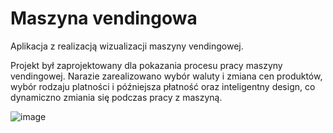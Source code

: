 # Maszyna vendingowa
Aplikacja z realizacją wizualizacji maszyny vendingowej.

Projekt był zaprojektowany dla pokazania procesu pracy maszyny vendingowej. Narazie zarealizowano wybór waluty i zmiana cen produktów, wybór rodzaju platności i późniejsza płatność oraz inteligentny design, co dynamiczno zmiania się podczas pracy z maszyną.

![image](https://user-images.githubusercontent.com/57181643/165592130-6b124429-c51e-43bc-be21-534727d2c64b.png)
